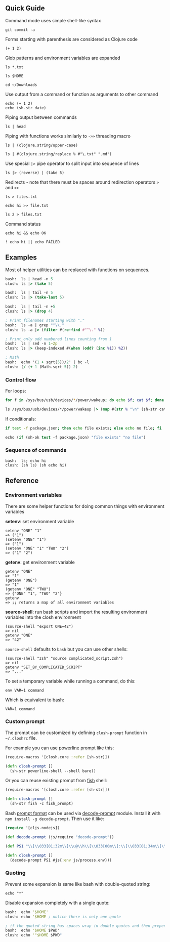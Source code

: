 
## Quick Guide

Command mode uses simple shell-like syntax

```
git commit -a
```

Forms starting with parenthesis are considered as Clojure code

```
(+ 1 2)
```

Glob patterns and environment variables are expanded
```
ls *.txt

ls $HOME

cd ~/Downloads
```

Use output from a command or function as arguments to other command

```
echo (+ 1 2)
echo (sh-str date)
```

Piping output between commands

```
ls | head
```

Piping with functions works similarly to `->>` threading macro

```
ls | (clojure.string/upper-case)

ls | #(clojure.string/replace % #"\.txt" ".md")
```

Use special `|>` pipe operator to split input into sequence of lines

```
ls |> (reverse) | (take 5)
```

Redirects - note that there must be spaces around redirection operators `>` and `>>`

```
ls > files.txt

echo hi >> file.txt

ls 2 > files.txt
```

Command status

```
echo hi && echo OK

! echo hi || echo FAILED
```

## Examples

Most of helper utilities can be replaced with functions on sequences.

```clojure
bash:  ls | head -n 5
closh: ls |> (take 5)

bash:  ls | tail -n 5
closh: ls |> (take-last 5)

bash:  ls | tail -n +5
closh: ls |> (drop 4)

; Print filenames starting with "."
bash:  ls -a | grep "^\\."
closh: ls -a |> (filter #(re-find #"^\." %))

; Print only odd numbered lines counting from 1
bash:  ls | sed -n 1~2p
closh: ls |> (keep-indexed #(when (odd? (inc %1)) %2))

; Math
bash:  echo '(1 + sqrt(5))/2' | bc -l
closh: (/ (+ 1 (Math.sqrt 5)) 2)
```
### Control flow

For loops:

```bash
for f in /sys/bus/usb/devices/*/power/wakeup; do echo $f; cat $f; done
```
```clojure
ls /sys/bus/usb/devices/*/power/wakeup |> (map #(str % "\n" (sh-str cat (str %)))) | cat
```

If conditionals:

```bash
if test -f package.json; then echo file exists; else echo no file; fi
```
```clojure
echo (if (sh-ok test -f package.json) "file exists" "no file")
```

### Sequence of commands

```
bash:  ls; echo hi
closh: (sh ls) (sh echo hi)
```

## Reference

### Environment variables

There are some helper functions for doing common things with environment variables

**setenv**: set environment variable
```
setenv "ONE" "1"
=> ("1")
(setenv "ONE" "1")
=> ("1")
(setenv "ONE" "1" "TWO" "2")
=> ("1" "2")
```

**getenv**: get environment variable
```
getenv "ONE"
=> "1"
(getenv "ONE")
=> "1"
(getenv "ONE" "TWO")
=> {"ONE" "1", "TWO" "2"}
getenv
=> ;; returns a map of all environment variables
```

**source-shell**: run bash scripts and import the resulting environment variables into the closh environment
```
(source-shell "export ONE=42")
=> nil
getenv "ONE"
=> "42"
```
`source-shell` defaults to `bash` but you can use other shells:
```
(source-shell "zsh" "source complicated_script.zsh")
=> nil
getenv "SET_BY_COMPLICATED_SCRIPT"
=> "..."
```

To set a temporary variable while running a command, do this:
```
env VAR=1 command
```
Which is equivalent to bash:
```
VAR=1 command
```

### Custom prompt

The prompt can be customized by defining `closh-prompt` function in `~/.closhrc` file.

For example you can use [powerline](https://github.com/banga/powerline-shell) prompt like this:

```clojure
(require-macros '[closh.core :refer [sh-str]])

(defn closh-prompt []
  (sh-str powerline-shell --shell bare))
```

Or you can reuse existing prompt from [fish](http://fishshell.com/) shell:

```clojure
(require-macros '[closh.core :refer [sh-str]])

(defn closh-prompt []
  (sh-str fish -c fish_prompt)
```

Bash [prompt format](http://www.tldp.org/HOWTO/Bash-Prompt-HOWTO/bash-prompt-escape-sequences.html) can be used via [decode-prompt](https://github.com/substack/decode-prompt) module. Install it with `npm install -g decode-prompt`. Then use it like:

```clojure
(require '[cljs.nodejs])

(def decode-prompt (js/require "decode-prompt"))

(def PS1 "\\[\\033[01;32m\\]\\u@\\h\\[\\033[00m\\]:\\[\\033[01;34m\\]\\w\\[\\033[00m\\]\\$ ")

(defn closh-prompt []
  (decode-prompt PS1 #js{:env js/process.env}))
```

### Quoting

Prevent some expansion is same like bash with double-quoted string:
```
echo "*"
```

Disable expansion completely with a single quote:
```clojure
bash:  echo '$HOME'
closh: echo '$HOME ; notice there is only one quote

; if the quoted string has spaces wrap in double quotes and then prepend single quote
bash:  echo '$HOME $PWD'
closh: echo '"$HOME $PWD"
```
